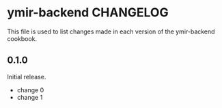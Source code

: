 # ymir-backend CHANGELOG

This file is used to list changes made in each version of the ymir-backend cookbook.

## 0.1.0

Initial release.

- change 0
- change 1
